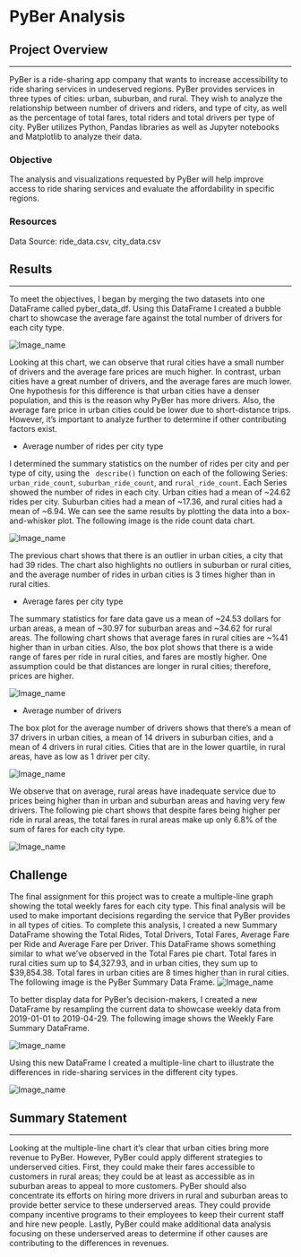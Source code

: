 # PyBer Analysis



## Project Overview
______

PyBer is a ride-sharing app company that wants to increase accessibility to ride sharing services in undeserved regions. PyBer provides services in three types of cities: urban, suburban, and rural. They wish to analyze the relationship between number of drivers and riders, and type of city, as well as the percentage of total fares, total riders and total drivers per type of city. PyBer utilizes Python, Pandas libraries as well as Jupyter notebooks and Matplotlib to analyze their data. 

### Objective
The analysis and visualizations requested by PyBer will help improve access to ride sharing services and evaluate the affordability in specific regions. 


### Resources
Data Source: ride_data.csv, city_data.csv


## Results
______
To meet the objectives, I began by merging the two datasets into one DataFrame called pyber_data_df. Using this DataFrame I created a bubble chart to showcase the average fare against the total number of drivers for each city type. 

![Image_name](Resources/Fig1.png)

Looking at this chart, we can observe that rural cities have a small number of drivers and the average fare prices are much higher. In contrast, urban cities have a great number of drivers, and the average fares are much lower. One hypothesis for this difference is that urban cities have a denser population, and this is the reason why PyBer has more drivers. Also, the average fare price in urban cities could be lower due to short-distance trips. However, it’s important to analyze further to determine if other contributing factors exist.      

- Average number of rides per city type

I determined the summary statistics on the number of rides per city and per type of city,  using the ``` describe()``` function on each of the following Series: ```urban_ride_count```, ```suburban_ride_count```,  and ```rural_ride_count```. Each Series showed the number of rides in each city. 
Urban cities had a mean of ~24.62 rides per city. Suburban cities had a mean of ~17.36, and rural cities had a mean of ~6.94. We can see the same results by plotting the data into a box-and-whisker plot. The following image is the ride count data chart.

![Image_name](Resources/Fig2.png)

The previous chart shows that there is an outlier in urban cities, a city that had 39 rides. The chart also highlights no outliers in suburban or rural cities, and the average number of rides in urban cities is 3 times higher than in rural cities. 

- Average fares per city type

The summary statistics for fare data gave us a mean of ~24.53 dollars for urban areas, a mean of ~30.97 for suburban areas and ~34.62 for rural areas. The following chart shows that average fares in rural cities are ~%41 higher than in urban cities. Also, the box plot shows that there is a wide range of fares per ride in rural cities, and fares are mostly higher. One assumption could be that distances are longer in rural cities; therefore, prices are higher.  


![Image_name](Resources/Fig3.png)

-	Average number of drivers 

The box plot for the average number of drivers shows that there’s a mean of 37 drivers in urban cities, a mean of 14 drivers in suburban cities, and a mean of 4 drivers in rural cities. Cities that are in the lower quartile, in rural areas, have as low as 1 driver per city.

![Image_name](Resources/Fig4.png)

We observe that on average, rural areas have inadequate service due to prices being higher than in urban and suburban areas and having very few drivers. The following pie chart shows that despite fares being higher per ride in rural areas, the total fares in rural areas make up only 6.8% of the sum of fares for each city type.

![Image_name](Resources/Fig5.png)

## Challenge

The final assignment for this project was to create a multiple-line graph showing the total weekly fares for each city type.  This final analysis will be used to make important decisions regarding the service that PyBer provides in all types of cities.
To complete this analysis, I created a new Summary DataFrame showing the Total Rides, Total Drivers, Total Fares, Average Fare per Ride and Average Fare per Driver.  This DataFrame shows something similar to what we’ve observed in the Total Fares pie chart.  Total fares in rural cities sum up to $4,327.93, and in urban cities, they sum up to $39,854.38. Total fares in urban cities are 8 times higher than in rural cities. 
The following image is the PyBer Summary Data Frame.
![Image_name](Analysis/PyBer_fare_summary.png)

To better display data for PyBer’s decision-makers, I created a new DataFrame by resampling the current data to showcase weekly data from 2019-01-01 to 2019-04-29.  The following image shows the Weekly Fare Summary DataFrame.

![Image_name](Analysis/fare_sum_by_week.png)

Using this new DataFrame I created a multiple-line chart to illustrate the differences in ride-sharing services in the different city types.

![Image_name](Analysis/Total_Fare_by_City_Type.png)
## **Summary Statement**
_____

Looking at the multiple-line chart it’s clear that urban cities bring more revenue to PyBer. However, PyBer could apply different strategies to underserved cities.
First, they could make their fares accessible to customers in rural areas; they could be at least as accessible as in suburban areas to appeal to more customers. PyBer should also concentrate its efforts on hiring more drivers in rural and suburban areas to provide better service to these underserved areas. They could provide company incentive programs to their employees to keep their current staff and hire new people. Lastly, PyBer could make additional data analysis focusing on these underserved areas to determine if other causes are contributing to the differences in revenues. 
